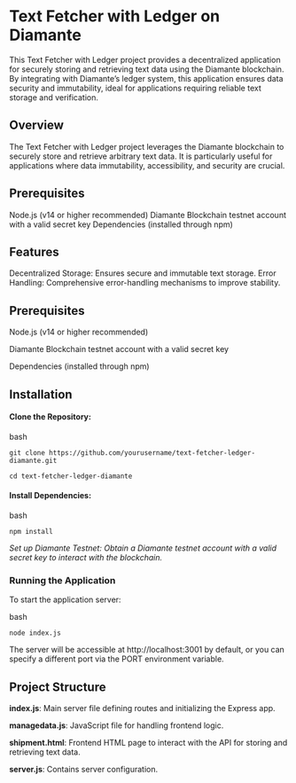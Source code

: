 
# Text Fetcher with Ledger on Diamante
This Text Fetcher with Ledger project provides a decentralized application for securely storing and retrieving text data using the Diamante blockchain. By integrating with Diamante’s ledger system, this application ensures data security and immutability, ideal for applications requiring reliable text storage and verification.

## Overview
The Text Fetcher with Ledger project leverages the Diamante blockchain to securely store and retrieve arbitrary text data. It is particularly useful for applications where data immutability, accessibility, and security are crucial.

## Prerequisites
Node.js (v14 or higher recommended)
Diamante Blockchain testnet account with a valid secret key
Dependencies (installed through npm)

## Features
Decentralized Storage: Ensures secure and immutable text storage.
Error Handling: Comprehensive error-handling mechanisms to improve stability.

## Prerequisites
Node.js (v14 or higher recommended)

Diamante Blockchain testnet account with a valid secret key

Dependencies (installed through npm)

## Installation
#### Clone the Repository:

bash

    git clone https://github.com/yourusername/text-fetcher-ledger-diamante.git

    cd text-fetcher-ledger-diamante

#### Install Dependencies:

bash

    npm install
*Set up Diamante Testnet: Obtain a Diamante testnet account with a valid secret key to interact with the blockchain.*

### Running the Application
To start the application server:

bash

    node index.js

The server will be accessible at http://localhost:3001 by default, or you can specify a different port via the PORT environment variable.

## Project Structure
**index.js**: Main server file defining routes and initializing the Express app.

**managedata.js**: JavaScript file for handling frontend logic.

**shipment.html**: Frontend HTML page to interact with the API for storing and retrieving text data.

**server.js**: Contains server configuration.

